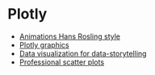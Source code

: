 # Plotly

- [Animations Hans Rosling style](https://towardsdatascience.com/pythons-one-liner-graph-creation-library-with-animations-hans-rosling-style-f2cb50490396)
- [Plotly graphics](https://towardsdatascience.com/express-graphics-with-plotly-b48894d86964)
- [Data visualization for data-storytelling](https://towardsdatascience.com/5-visualisations-to-level-up-your-data-story-e131759c2f41)
- [Professional scatter plots](https://towardsdatascience.com/tutorial-on-building-professional-scatter-graphs-in-plotly-python-abe33923f557)
